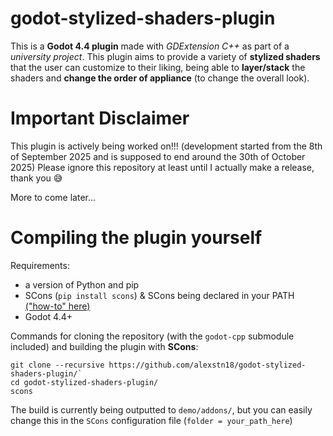 # godot-stylized-shaders-plugin

This is a **Godot 4.4 plugin** made with *GDExtension C++* as part of a *university project*. This plugin aims to provide a variety of **stylized shaders** that the user can customize to their liking, being able to **layer/stack** the shaders and **change the order of appliance** (to change the overall look).

# Important Disclaimer

This plugin is actively being worked on!!! (development started from the 8th of September 2025 and is supposed to end around the 30th of October 2025)
Please ignore this repository at least until I actually make a release, thank you 😅

More to come later...

# Compiling the plugin yourself

Requirements:
- a version of Python and pip
- SCons (`pip install scons`) & SCons being declared in your PATH [("how-to" here)](https://stackoverflow.com/a/63925889)
- Godot 4.4+

Commands for cloning the repository (with the `godot-cpp` submodule included) and building the plugin with **SCons**:
```
git clone --recursive https://github.com/alexstn18/godot-stylized-shaders-plugin/`
cd godot-stylized-shaders-plugin/
scons
```

The build is currently being outputted to `demo/addons/`, but you can easily change this in the `SCons` configuration file (`folder = your_path_here`)
